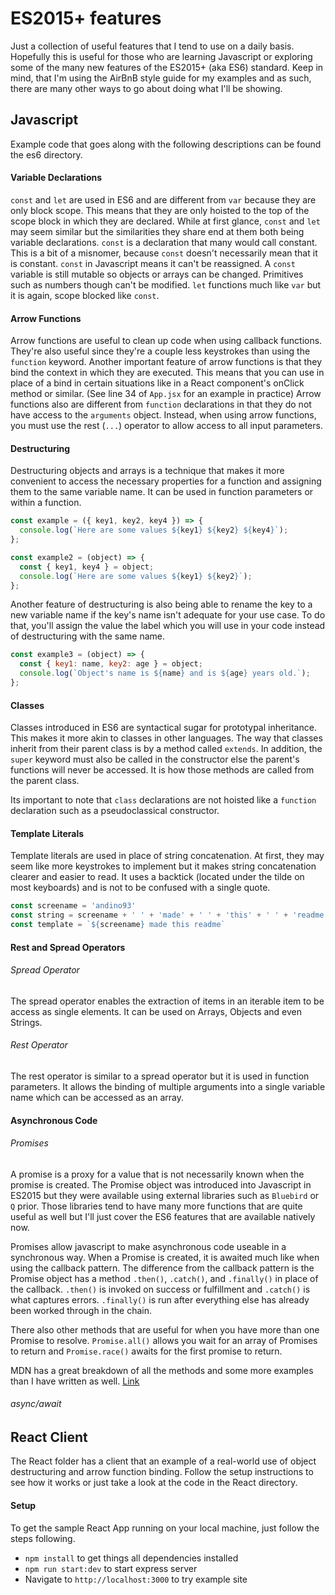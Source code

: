 # ES2015+ features
Just a collection of useful features that I tend to use on a daily basis. Hopefully this is useful
for those who are learning Javascript or exploring some of the many new features of the ES2015+
(aka ES6) standard. Keep in mind, that I'm using the AirBnB style guide for my examples and as such,
there are many other ways to go about doing what I'll be showing.

## Javascript
Example code that goes along with the following descriptions can be found the es6 directory.

#### Variable Declarations
`const` and `let` are used in ES6 and are different from `var` because they are only block scope.
This means that they are only hoisted to the top of the scope block in which they are declared.
While at first glance, `const` and `let` may seem similar but the similarities they share end at
them both being variable declarations. `const` is a declaration that many would call constant. This
is a bit of a misnomer, because `const` doesn't necessarily mean that it is constant. `const` in
Javascript means it can't be reassigned. A `const` variable is still mutable so objects or arrays
can be changed. Primitives such as numbers though can't be modified. `let` functions much like `var`
but it is again, scope blocked like `const`.

#### Arrow Functions
Arrow functions are useful to clean up code when using callback functions. They're also useful since
they're a couple less keystrokes than using the `function` keyword. Another important feature
of arrow functions is that they bind the context in which they are executed. This means that you
can use in place of a bind in certain situations like in a React component's onClick method or
similar. (See line 34 of `App.jsx` for an example in practice) Arrow functions also are different
from `function` declarations in that they do not have access to the `arguments` object. Instead,
when using arrow functions, you must use the rest (`...`) operator to allow access to all input
parameters.

#### Destructuring
Destructuring objects and arrays is a technique that makes it more convenient to access the
necessary properties for a function and assigning them to the same variable name. It can be used in
function parameters or within a function.

```javascript
const example = ({ key1, key2, key4 }) => {
  console.log(`Here are some values ${key1} ${key2} ${key4}`);
};

const example2 = (object) => {
  const { key1, key4 } = object;
  console.log(`Here are some values ${key1} ${key2}`);
};
```
Another feature of destructuring is also being able to rename the key to a new variable name if the
key's name isn't adequate for your use case. To do that, you'll assign the value the label which you
will use in your code instead of destructuring with the same name.

```javascript
const example3 = (object) => {
  const { key1: name, key2: age } = object;
  console.log(`Object's name is ${name} and is ${age} years old.`);
};
```

#### Classes
Classes introduced in ES6 are syntactical sugar for prototypal inheritance. This makes it more akin
to classes in other languages. The way that classes inherit from their parent class is by a method
called `extends`. In addition, the `super` keyword must also be called in the constructor else the
parent's functions will never be accessed. It is how those methods are called from the parent
class.

Its important to note that `class` declarations are not hoisted like a `function` declaration such
as a pseudoclassical constructor.

#### Template Literals
Template literals are used in place of string concatenation. At first, they may seem like more
keystrokes to implement but it makes string concatenation clearer and easier to read. It uses
a backtick (located under the tilde on most keyboards) and is not to be confused with a single
quote.

```javascript
const screename = 'andino93'
const string = screename + ' ' + 'made' + ' ' + 'this' + ' ' + 'readme.'
const template = `${screename} made this readme`
```

#### Rest and Spread Operators
###### Spread Operator
The spread operator enables the extraction of items in an iterable item to be access as single
elements. It can be used on Arrays, Objects and even Strings.

###### Rest Operator
The rest operator is similar to a spread operator but it is used in function parameters. It allows
the binding of multiple arguments into a single variable name which can be accessed as an array.

#### Asynchronous Code
###### Promises
A promise is a proxy for a value that is not necessarily known when the promise is created. The
Promise object was introduced into Javascript in ES2015 but they were available using external
libraries such as `Bluebird` or `Q` prior. Those libraries tend to have many more functions that
are quite useful as well but I'll just cover the ES6 features that are available natively now.

Promises allow javascript to make asynchronous code useable in a synchronous way. When a Promise is
created, it is awaited much like when using the callback pattern. The difference from the callback
pattern is the Promise object has a method `.then()`, `.catch()`, and `.finally()` in place of the
callback. `.then()` is invoked on success or fulfillment and `.catch()` is what captures errors.
`.finally()` is run after everything else has already been worked through in the chain.

There also other methods that are useful for when you have more than one Promise to resolve.
`Promise.all()` allows you wait for an array of Promises to return and `Promise.race()` awaits for
the first promise to return.

MDN has a great breakdown of all the methods and some more examples than I have written as well.
[Link](https://developer.mozilla.org/en-US/docs/Web/JavaScript/Reference/Global_Objects/Promise)

###### async/await


## React Client
The React folder has a client that an example of a real-world use of object destructuring and arrow
function binding. Follow the setup instructions to see how it works or just take a look at the code
in the React directory.

#### Setup
To get the sample React App running on your local machine, just follow the steps following.

- `npm install` to get things all dependencies installed
- `npm run start:dev` to start express server
- Navigate to `http://localhost:3000` to try example site
